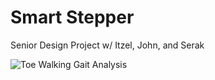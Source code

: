 # Smart Stepper
 Senior Design Project w/ Itzel, John, and Serak 

![Toe Walking Gait Analysis](tenor.gif)
